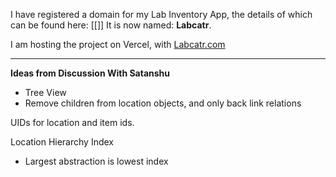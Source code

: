 I have registered a domain for my Lab Inventory App, the details of which can be found here: [[]]
It is now named: **Labcatr**.

I am hosting the project on Vercel, with [Labcatr.com](https://labcatr.com) 

---
**Ideas from Discussion With Satanshu**
- Tree View
- Remove children from location objects, and only back link relations

UIDs for location and item ids.

Location Hierarchy Index
- Largest abstraction is lowest index


